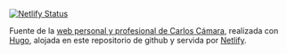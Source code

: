 [![Netlify Status](https://api.netlify.com/api/v1/badges/b2e41189-674e-403b-bc10-199e3aed6136/deploy-status)](https://app.netlify.com/sites/carloscamara/deploys)

Fuente de la [web personal y profesional de Carlos Cámara](https://carloscamara.es), realizada con [Hugo](http://gohugo.io/), alojada en este repositorio de github y servida por [Netlify](http://netlify.com/).
